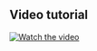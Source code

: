 ## Video tutorial

[![Watch the video](https://i.imgur.com/vKb2F1B.png)](https://youtu.be/vt5fpE0bzSY)

